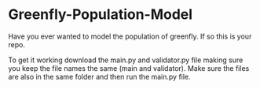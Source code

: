# Greenfly-Population-Model
Have you ever wanted to model the population of greenfly. If so this is your repo.

To get it working download the main.py and validator.py file making sure you keep the file names the same (main and validator). Make sure the files are also in the same folder and then run the main.py file.
